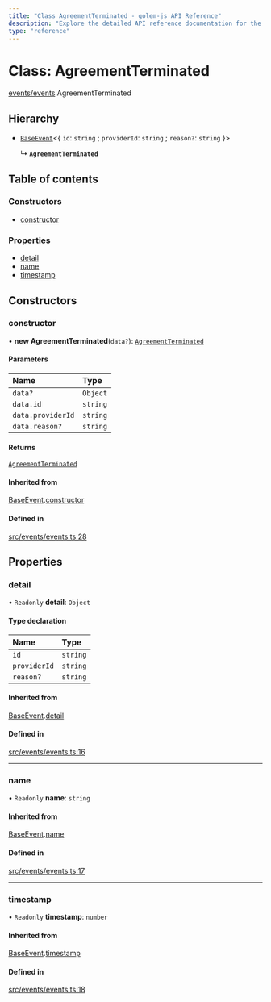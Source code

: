 ```yaml
---
title: "Class AgreementTerminated - golem-js API Reference"
description: "Explore the detailed API reference documentation for the Class AgreementTerminated within the golem-js SDK for the Golem Network."
type: "reference"
---
```

# Class: AgreementTerminated

[events/events](../modules/events_events).AgreementTerminated

## Hierarchy

- [`BaseEvent`](events_events.BaseEvent)\<\{ `id`: `string` ; `providerId`: `string` ; `reason?`: `string`  }\>

  ↳ **`AgreementTerminated`**

## Table of contents

### Constructors

- [constructor](events_events.AgreementTerminated#constructor)

### Properties

- [detail](events_events.AgreementTerminated#detail)
- [name](events_events.AgreementTerminated#name)
- [timestamp](events_events.AgreementTerminated#timestamp)

## Constructors

### constructor

• **new AgreementTerminated**(`data?`): [`AgreementTerminated`](events_events.AgreementTerminated)

#### Parameters

| Name | Type |
| :------ | :------ |
| `data?` | `Object` |
| `data.id` | `string` |
| `data.providerId` | `string` |
| `data.reason?` | `string` |

#### Returns

[`AgreementTerminated`](events_events.AgreementTerminated)

#### Inherited from

[BaseEvent](events_events.BaseEvent).[constructor](events_events.BaseEvent#constructor)

#### Defined in

[src/events/events.ts:28](https://github.com/golemfactory/golem-js/blob/8f6d57f/src/events/events.ts#L28)

## Properties

### detail

• `Readonly` **detail**: `Object`

#### Type declaration

| Name | Type |
| :------ | :------ |
| `id` | `string` |
| `providerId` | `string` |
| `reason?` | `string` |

#### Inherited from

[BaseEvent](events_events.BaseEvent).[detail](events_events.BaseEvent#detail)

#### Defined in

[src/events/events.ts:16](https://github.com/golemfactory/golem-js/blob/8f6d57f/src/events/events.ts#L16)

___

### name

• `Readonly` **name**: `string`

#### Inherited from

[BaseEvent](events_events.BaseEvent).[name](events_events.BaseEvent#name)

#### Defined in

[src/events/events.ts:17](https://github.com/golemfactory/golem-js/blob/8f6d57f/src/events/events.ts#L17)

___

### timestamp

• `Readonly` **timestamp**: `number`

#### Inherited from

[BaseEvent](events_events.BaseEvent).[timestamp](events_events.BaseEvent#timestamp)

#### Defined in

[src/events/events.ts:18](https://github.com/golemfactory/golem-js/blob/8f6d57f/src/events/events.ts#L18)
